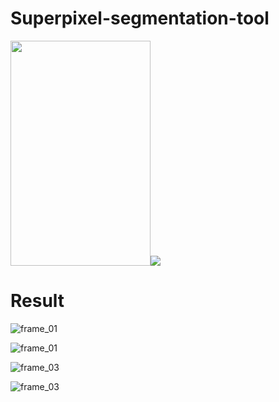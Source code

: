 # Superpixel-segmentation-tool
<img src="https://user-images.githubusercontent.com/25835750/51392035-21954680-1b77-11e9-88a9-0c6c1a3bfe9c.png" width="224" height="360"><img src="https://user-images.githubusercontent.com/25835750/51392038-235f0a00-1b77-11e9-83c7-c67ee8978b40.png">




# Result

![frame_01](https://user-images.githubusercontent.com/25835750/51392093-4d183100-1b77-11e9-8883-10a8479b58bf.jpg)

![frame_01](https://user-images.githubusercontent.com/25835750/51392108-55706c00-1b77-11e9-9378-2a823c6921f6.jpg)

![frame_03](https://user-images.githubusercontent.com/25835750/51392099-51444e80-1b77-11e9-9324-0d24d72fc2de.jpg)

![frame_03](https://user-images.githubusercontent.com/25835750/51392109-55706c00-1b77-11e9-8506-d2b0ea25e7fa.jpg)
